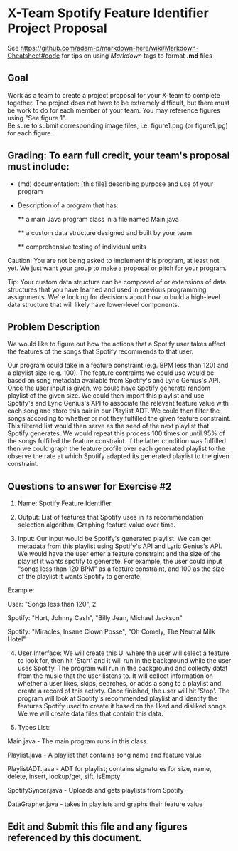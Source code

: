 # X-Team Spotify Feature Identifier Project Proposal

See https://github.com/adam-p/markdown-here/wiki/Markdown-Cheatsheet#code for tips on using *Markdown* tags to format __.md__ files

## Goal

Work as a team to create a project proposal for your X-team to complete together.
The project does not have to be extremely difficult,
but there must be work to do for each member of your team.
You may reference figures using "See figure 1".  
Be sure to submit corresponding image files, i.e. figure1.png (or figure1.jpg) for each figure.

## Grading: To earn full credit, your team's proposal must include:

* (md) documentation: [this file] describing purpose and use of your program

* Description of a program that has:

  ** a main Java program class in a file named Main.java
  
  ** a custom data structure designed and built by your team
  
  ** comprehensive testing of individual units
  
 Caution: You are not being asked to implement this program, at least not yet. 
 We just want your group to make a proposal or pitch for your program.
 
 Tip: Your custom data structure can be composed of or extensions of data structures that you have learned and used in previous programming assignments.  We're looking for decisions about how to build a high-level data structure that will likely have lower-level components.

## Problem Description
We would like to figure out how the actions that a Spotify user takes affect the features of the songs that Spotify recommends to that user.

Our program could take in a feature constraint (e.g. BPM less than 120) and a playlist size (e.g. 100). The feature contraints we could use would be based on song metadata available from Spotify's and Lyric Genius's API. Once the user input is given, we could have Spotify generate random playlist of the given size. We could then import this playlist and use Spotify's and Lyric Genius's API to associate the relevant feature value with each song and store this pair in our Playlist ADT. We could then filter the songs according to whether or not they fulfilled the given feature constraint. This filtered list would then serve as the seed of the next playlist that Spotify generates. We would repeat this process 100 times or until 95% of the songs fulfilled the feature constraint. If the latter condition was fulfilled then we could graph the feature profile over each generated playlist to the observe the rate at which Spotify adapted its generated playlist to the given constraint.

## Questions to answer for Exercise #2

1. Name: Spotify Feature Identifier

2. Output: List of features that Spotify uses in its recommendation selection algorithm, Graphing feature value over time.

3. Input:
Our input would be Spotify's generated playlist. We can get metadata from this playlist using Spotify's API and Lyric Genius's API. We would have the user enter a feature constraint and the size of the playlist it wants spotify to generate. For example, the user could input "songs less than 120 BPM" as a feature constraint, and 100 as the size of the playlist it wants Spotify to generate.

Example: 

User: "Songs less than 120", 2

Spotify: "Hurt, Johnny Cash", "Billy Jean, Michael Jackson" 

Spotify: "Miracles, Insane Clown Posse", "Oh Comely, The Neutral Milk Hotel" 


4. User Interface: We will create this UI where the user will select a feature to look for, then hit 'Start' and it will run in the background while the user uses Spotify. The program will run in the background and collecty datat from the music that the user listens
to. It will collect information on whether a user likes, skips, searches, or adds a song to a playlist and
create a record of this activty. Once finished, the user will hit 'Stop'. The program will look at Spotify's recommended 
playlist and identify the features Spotify used to create it based on the liked and disliked songs. We we will create 
data files that contain this data.

5. Types List: 

Main.java - The main program runs in this class.

Playlist.java - A playlist that contains song name and feature value

PlaylistADT.java - ADT for playlist; contains signatures for size, name, delete, insert, lookup/get, sift, isEmpty

SpotifySyncer.java - Uploads and gets playlists from Spotify

DataGrapher.java - takes in playlists and graphs their feature value

## Edit and Submit this file and any figures referenced by this document.

